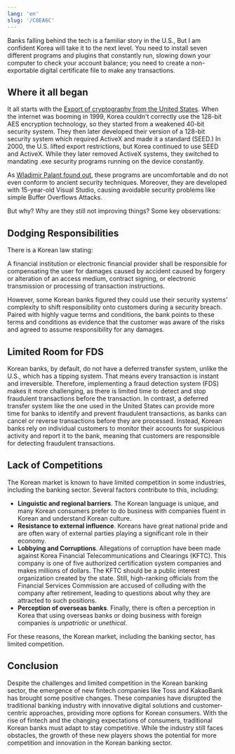 ```yaml
---
lang: 'en'
slug: '/C8EA6C'
---
```


Banks falling behind the tech is a familiar story in the U.S., But I am confident Korea will take it to the next level. You need to install seven different programs and plugins that constantly run, slowing down your computer to check your account balance; you need to create a non-exportable digital certificate file to make any transactions.

## Where it all began

It all starts with the [Export of cryptography from the United States](https://en.wikipedia.org/wiki/Export_of_cryptography_from_the_United_States). When the internet was booming in 1999, Korea couldn't correctly use the 128-bit AES encryption technology, so they started from a weakened 40-bit security system. They then later developed their version of a 128-bit security system which required ActiveX and made it a standard (SEED.) In 2000, the U.S. lifted export restrictions, but Korea continued to use SEED and ActiveX. While they later removed ActiveX systems, they switched to mandating .exe security programs running on the device constantly.

As [Wladimir Palant found out](https://palant.info/2023/01/02/south-koreas-online-security-dead-end/), these programs are uncomfortable and do not even conform to ancient security techniques. Moreover, they are developed with 15-year-old Visual Studio, causing avoidable security problems like simple Buffer Overflows Attacks.

But why? Why are they still not improving things? Some key observations:

## Dodging Responsibilities

There is a Korean law stating:

A financial institution or electronic financial provider shall be responsible for compensating the user for damages caused by accident caused by forgery or alteration of an access medium, contract signing, or electronic transmission or processing of transaction instructions.

However, some Korean banks figured they could use their security systems' complexity to shift responsibility onto customers during a security breach. Paired with highly vague terms and conditions, the bank points to these terms and conditions as evidence that the customer was aware of the risks and agreed to assume responsibility for any damages.

## Limited Room for FDS

Korean banks, by default, do not have a deferred transfer system, unlike the U.S., which has a tipping system. That means every transaction is instant and irreversible. Therefore, implementing a fraud detection system (FDS) makes it more challenging, as there is limited time to detect and stop fraudulent transactions before the transaction. In contrast, a deferred transfer system like the one used in the United States can provide more time for banks to identify and prevent fraudulent transactions, as banks can cancel or reverse transactions before they are processed. Instead, Korean banks rely on individual customers to monitor their accounts for suspicious activity and report it to the bank, meaning that customers are responsible for detecting fraudulent transactions.

## Lack of Competitions

The Korean market is known to have limited competition in some industries, including the banking sector. Several factors contribute to this, including:

- **Linguistic and regional barriers**. The Korean language is unique, and many Korean consumers prefer to do business with companies fluent in Korean and understand Korean culture.
- **Resistance to external influence**. Koreans have great national pride and are often wary of external parties playing a significant role in their economy.
- **Lobbying and Corruptions**. Allegations of corruption have been made against Korea Financial Telecommunications and Clearings (KFTC). This company is one of five authorized certification system companies and makes millions of dollars. The KFTC should be a public interest organization created by the state. Still, high-ranking officials from the Financial Services Commission are accused of colluding with the company after retirement, leading to questions about why they are attracted to such positions.
- **Perception of overseas banks**. Finally, there is often a perception in Korea that using overseas banks or doing business with foreign companies is _unpatriotic_ or _unethical_.

For these reasons, the Korean market, including the banking sector, has limited competition.

## Conclusion

Despite the challenges and limited competition in the Korean banking sector, the emergence of new fintech companies like Toss and KakaoBank has brought some positive changes. These companies have disrupted the traditional banking industry with innovative digital solutions and customer-centric approaches, providing more options for Korean consumers. With the rise of fintech and the changing expectations of consumers, traditional Korean banks must adapt to stay competitive. While the industry still faces obstacles, the growth of these new players shows the potential for more competition and innovation in the Korean banking sector.

